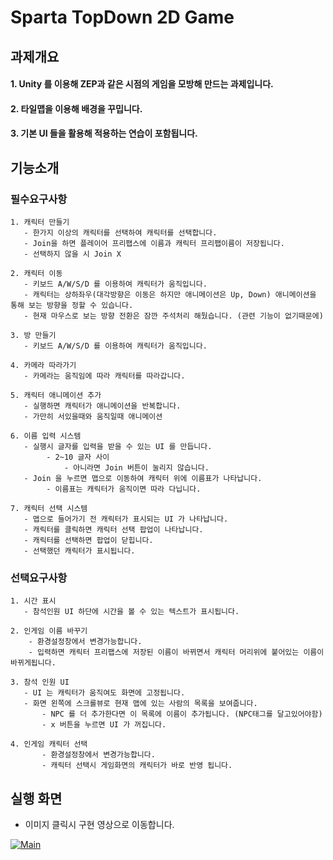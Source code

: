 # Sparta TopDown 2D Game
## 과제개요
#### 1. Unity 를 이용해 ZEP과 같은 시점의 게임을 모방해 만드는 과제입니다.
#### 2. 타일맵을 이용해 배경을 꾸밉니다.
#### 3. 기본 UI 들을 활용해 적용하는 연습이 포함됩니다.
## 기능소개
### 필수요구사항
    1. 캐릭터 만들기
       - 한가지 이상의 캐릭터를 선택하여 캐릭터를 선택합니다.
       - Join을 하면 플레이어 프리팹스에 이름과 캐릭터 프리팹이름이 저장됩니다.
       - 선택하지 않을 시 Join X
        
    2. 캐릭터 이동
       - 키보드 A/W/S/D 를 이용하여 캐릭터가 움직입니다.
       - 캐릭터는 상하좌우(대각방향은 이동은 하지만 애니메이션은 Up, Down) 애니메이션을 통해 보는 방향을 정할 수 있습니다.
       - 현재 마우스로 보는 방향 전환은 잠깐 주석처리 해뒀습니다. (관련 기능이 없기때문에)
        
    3. 방 만들기    
       - 키보드 A/W/S/D 를 이용하여 캐릭터가 움직입니다.
            
    4. 카메라 따라가기
       - 카메라는 움직임에 따라 캐릭터를 따라갑니다.
        
    5. 캐릭터 애니메이션 추가
       - 실행하면 캐릭터가 애니메이션을 반복합니다.
       - 가만히 서있을때와 움직일때 애니메이션
        
    6. 이름 입력 시스템
       - 실행시 글자를 입력을 받을 수 있는 UI 를 만듭니다.
            - 2~10 글자 사이
                - 아니라면 Join 버튼이 눌리지 않습니다.
       - Join 을 누르면 맵으로 이동하여 캐릭터 위에 이름표가 나타납니다.
            - 이름표는 캐릭터가 움직이면 따라 다닙니다.
            
    7. 캐릭터 선택 시스템
       - 맵으로 들어가기 전 캐릭터가 표시되는 UI 가 나타납니다.
       - 캐릭터를 클릭하면 캐릭터 선택 팝업이 나타납니다.
       - 캐릭터를 선택하면 팝업이 닫힙니다.
       - 선택했던 캐릭터가 표시됩니다.
     
### 선택요구사항
    1. 시간 표시
       - 참석인원 UI 하단에 시간을 볼 수 있는 텍스트가 표시됩니다.
    
    2. 인게임 이름 바꾸기
        - 환경설정창에서 변경가능합니다.  
        - 입력하면 캐릭터 프리팹스에 저장된 이름이 바뀌면서 캐릭터 머리위에 붙어있는 이름이 바뀌게됩니다.
        
    3. 참석 인원 UI
       - UI 는 캐릭터가 움직여도 화면에 고정됩니다.
       - 화면 왼쪽에 스크롤뷰로 현재 맵에 있는 사람의 목록을 보여줍니다.
           - NPC 를 더 추가한다면 이 목록에 이름이 추가됩니다. (NPC태그를 달고있어야함)
           - x 버튼을 누르면 UI 가 꺼집니다.
           
    4. 인게임 캐릭터 선택 
           - 환경설정창에서 변경가능합니다.      
           - 캐릭터 선택시 게임화면의 캐릭터가 바로 반영 됩니다.

## 실행 화면
- 이미지 클릭시 구현 영상으로 이동합니다.
  
[![Main](https://github.com/MilkyQuartz/Sparta2DTopDown/assets/141620531/e9edfe3a-3678-4c70-8f1e-6e6de238ed27)](https://youtu.be/Lqt-DijFhXo)
